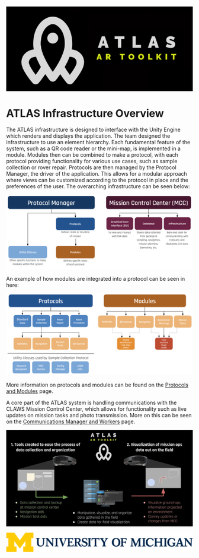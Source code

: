 ![ATLAS](diagrams/atlas.png)

# ATLAS Infrastructure Overview

The ATLAS infrastructure is designed to interface with the Unity Engine which renders and displays the application. The team designed the infrastructure to use an element hierarchy. Each fundamental feature of the system, such as a QR code reader or the mini-map, is implemented in a module. Modules then can be combined to make a protocol, with each protocol providing functionality for various use cases, such as sample collection or rover repair. Protocols are then managed by the Protocol Manager, the driver of the application. This allows for a modular approach where views can be customized according to the protocol in place and the preferences of the user. The overarching infrastructure can be seen below: 

![Overview](diagrams/architecture_1.png)

An example of how modules are integrated into a protocol can be seen in here:

![Protocol/Module Breakdown](diagrams/architecture_2.png)

More information on protocols and modules can be found on the [Protocols and Modules](protocols_and_modules.md) page.

A core part of the ATLAS system is handling communications with the CLAWS Mission Control Center, which allows for functionality such as live updates on mission tasks and photo transmission. More on this can be seen on the [Communications Manager and Workers](comm_manager_and_worker.md) page. 

![Communications Overview](diagrams/atlas-flowchart.png)


![U-M](diagrams/u-m-logo-horizontal.png)
